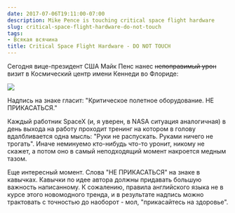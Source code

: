 ```yaml
---
date: 2017-07-06T19:11:00-07:00
description: Mike Pence is touching critical space flight hardware
slug: critical-space-flight-hardware-do-not-touch
tags:
- Всякая всячина
title: Critical Space Flight Hardware - DO NOT TOUCH
---
```


Сегодня вице-президент США Майк Пенс нанес ~~непоправимый урон~~ визит
в Космический центр имени Кеннеди во Флориде:

[![](/2017/07/pence-do-not-touch.jpg)](
https://www.reddit.com/r/pics/comments/6lp69p/critical_space_flight_hardware_do_not_touch/)

Надпись на знаке гласит: "Критическое полетное оборудование. НЕ ПРИКАСАТЬСЯ."

Каждый работник SpaceX (и, я уверен, в NASA ситуация аналогичная) в день выхода
на работу проходит тренинг на котором в голову вдалбливается одна мысль:
"Руки не распускать. Руками ничего не трогать". Иначе неминуемо кто-нибудь
что-то уронит, никому не скажет, а потом оно в самый неподходящий момент
накроется медным тазом.

Еще интересный момент. Слова "НЕ ПРИКАСАТЬСЯ" на знаке в кавычках. Кавычки по
идее автора должны придавать большую важность написанному. К сожалению, правила
английского языка не в курсе этого новомодного тренда, и в результате надпись
можно трактовать с точностью до наоборот - мол, "прикасайтесь на здоровье".

<!--more-->
